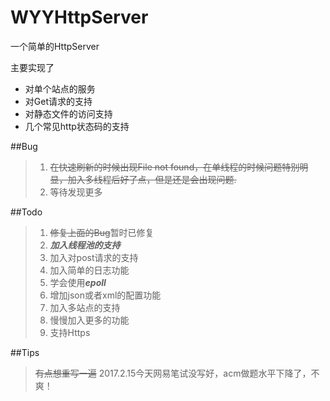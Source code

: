 # WYYHttpServer

一个简单的HttpServer

主要实现了
+ 对单个站点的服务
+ 对Get请求的支持
+ 对静态文件的访问支持
+ 几个常见http状态码的支持

##Bug
>1. <del>在快速刷新的时候出现File not found，在单线程的时候问题特别明显，加入多线程后好了点，但是还是会出现问题.</del>
>2. 等待发现更多

##Todo
>1. <del>修复上面的Bug</del>暂时已修复
>2. ***加入线程池的支持***
>3. 加入对post请求的支持
>4. 加入简单的日志功能
>4. 学会使用***epoll***
>5. 增加json或者xml的配置功能
>5. 加入多站点的支持
>6. 慢慢加入更多的功能
>7. 支持Https

##Tips
> <del>有点想重写一遍</del>
> 2017.2.15今天网易笔试没写好，acm做题水平下降了，不爽！